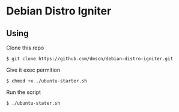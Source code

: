 # Debian Distro Igniter

## Using 
Clone this repo
 
```$ git clone https://github.com/dmscn/debian-distro-igniter.git```

Give it exec permition
 
```$ chmod +x ./ubuntu-starter.sh```

Run the script
 
```$ ./ubuntu-stater.sh```

